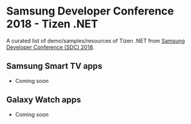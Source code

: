 # Samsung Developer Conference 2018 - Tizen .NET
A curated list of demo/samples/resources of Tizen .NET from [Samsung Developer Conference (SDC) 2018](https://www.samsungdeveloperconference.com/).


## Samsung Smart TV apps
- Coming soon

## Galaxy Watch apps
- Coming soon

